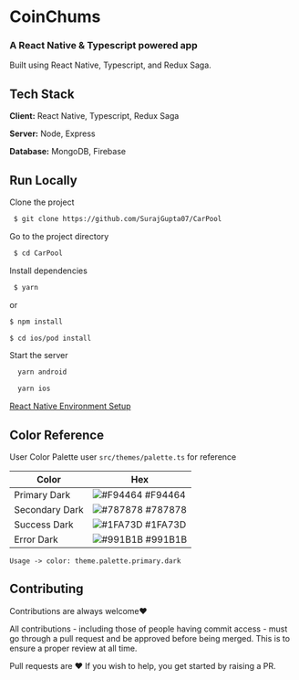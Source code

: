 # CoinChums

### A React Native & Typescript powered app

Built using React Native, Typescript, and Redux Saga.

## Tech Stack

**Client:** React Native, Typescript, Redux Saga

**Server:** Node, Express

**Database:** MongoDB, Firebase

## Run Locally

Clone the project

```bash
 $ git clone https://github.com/SurajGupta07/CarPool
```

Go to the project directory

```bash
 $ cd CarPool
```

Install dependencies

```bash
 $ yarn
```

or

```bash
$ npm install
```

```bash
$ cd ios/pod install
```

Start the server

```bash
  yarn android
```

```bash
  yarn ios
```

[React Native Environment Setup](https://reactnative.dev/docs/environment-setup)

## Color Reference

User Color Palette user `src/themes/palette.ts` for reference

| Color          | Hex                                                              |
| -------------- | ---------------------------------------------------------------- |
| Primary Dark   | ![#F94464](https://via.placeholder.com/10/F94464?text=+) #F94464 |
| Secondary Dark | ![#787878](https://via.placeholder.com/10/787878?text=+) #787878 |
| Success Dark   | ![#1FA73D](https://via.placeholder.com/10/1FA73D?text=+) #1FA73D |
| Error Dark     | ![#991B1B](https://via.placeholder.com/10/991B1B?text=+) #991B1B |

```
Usage -> color: theme.palette.primary.dark
```

## Contributing

Contributions are always welcome❤️

All contributions - including those of people having commit access - must go through a pull request and be approved before being merged. This is to ensure a proper review at all time.

Pull requests are ❤️ If you wish to help, you get started by raising a PR.
